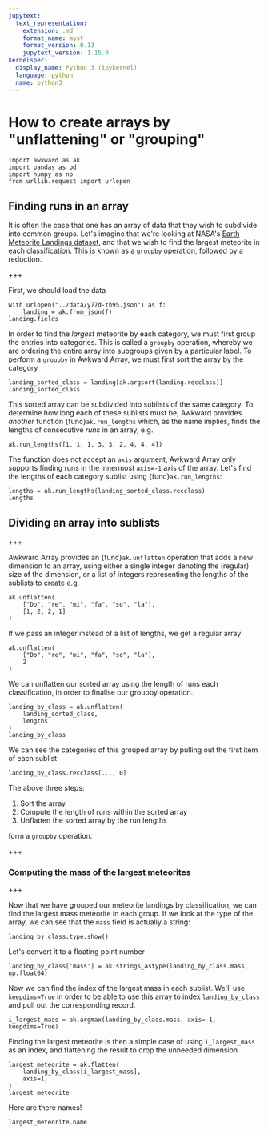 ```yaml
---
jupytext:
  text_representation:
    extension: .md
    format_name: myst
    format_version: 0.13
    jupytext_version: 1.15.0
kernelspec:
  display_name: Python 3 (ipykernel)
  language: python
  name: python3
---
```


How to create arrays by "unflattening" or "grouping"
====================================================

```{code-cell} ipython3
import awkward as ak
import pandas as pd
import numpy as np
from urllib.request import urlopen
```

## Finding runs in an array
It is often the case that one has an array of data that they wish to subdivide into common groups. Let's imagine that we're looking at NASA's [Earth Meteorite Landings dataset](https://data.nasa.gov/resource/y77d-th95.json), and that we wish to find the largest meteorite in each classification. This is known as a `groupby` operation, followed by a reduction.

+++

First, we should load the data

```{code-cell} ipython3
with urlopen("../data/y77d-th95.json") as f:
    landing = ak.from_json(f)
landing.fields
```

In order to find the _largest_ meteorite by each category, we must first group the entries into categories. This is called a `groupby` operation, whereby we are ordering the entire array into subgroups given by a particular label. To perform a `groupby` in Awkward Array, we must first sort the array by the category

```{code-cell} ipython3
landing_sorted_class = landing[ak.argsort(landing.recclass)]
landing_sorted_class
```

This sorted array can be subdivided into sublists of the same category. To determine how long each of these sublists must be, Awkward provides _another_ function {func}`ak.run_lengths` which, as the name implies, finds the lengths of consecutive _runs_ in an array, e.g.

```{code-cell} ipython3
ak.run_lengths([1, 1, 1, 3, 3, 2, 4, 4, 4])
```

The function does not accept an `axis` argument; Awkward Array only supports finding runs in the innermost `axis=-1` axis of the array. Let's find the lengths of each category sublist using {func}`ak.run_lengths`:

```{code-cell} ipython3
lengths = ak.run_lengths(landing_sorted_class.recclass)
lengths
```

## Dividing an array into sublists

+++

Awkward Array provides an {func}`ak.unflatten` operation that adds a new dimension to an array, using either a single integer denoting the (regular) size of the dimension, or a list of integers representing the lengths of the sublists to create e.g.

```{code-cell} ipython3
ak.unflatten(
    ["Do", "re", "mi", "fa", "so", "la"],
    [1, 2, 2, 1]
)
```

If we pass an integer instead of a list of lengths, we get a regular array

```{code-cell} ipython3
ak.unflatten(
    ["Do", "re", "mi", "fa", "so", "la"],
    2
)
```

We can unflatten our sorted array using the length of runs each classification, in order to finalise our groupby operation.

```{code-cell} ipython3
landing_by_class = ak.unflatten(
    landing_sorted_class, 
    lengths
)
landing_by_class
```

We can see the categories of this grouped array by pulling out the first item of each sublist

```{code-cell} ipython3
landing_by_class.recclass[..., 0]
```

The above three steps:
1. Sort the array
2. Compute the length of runs within the sorted array
3. Unflatten the sorted array by the run lengths

form a `groupby` operation.

+++

### Computing the mass of the largest meteorites

+++

Now that we have grouped our meteorite landings by classification, we can find the largest mass meteorite in each group. If we look at the type of the array, we can see that the `mass` field is actually a string:

```{code-cell} ipython3
landing_by_class.type.show()
```

Let's convert it to a floating point number

```{code-cell} ipython3
landing_by_class['mass'] = ak.strings_astype(landing_by_class.mass, np.float64)
```

Now we can find the index of the largest mass in each sublist. We'll use `keepdims=True` in order to be able to use this array to index `landing_by_class` and pull out the corresponding record.

```{code-cell} ipython3
i_largest_mass = ak.argmax(landing_by_class.mass, axis=-1, keepdims=True)
```

Finding the largest meteorite is then a simple case of using `i_largest_mass` as an index, and flattening the result to drop the unneeded dimension

```{code-cell} ipython3
largest_meteorite = ak.flatten(
    landing_by_class[i_largest_mass], 
    axis=1,
)
largest_meteorite
```

Here are there names!

```{code-cell} ipython3
largest_meteorite.name
```
